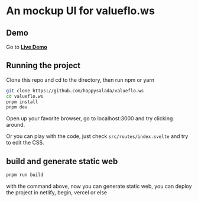 # An mockup UI for valueflo.ws

## Demo

Go to [**Live Demo**](https://organize.union.rocks)

## Running the project

Clone this repo and cd to the directory, then run npm or yarn

```bash
git clone https://github.com/happysalada/valueflo.ws
cd valueflo.ws
pnpm install
pnpm dev
```

Open up your favorite browser, go to localhost:3000 and try clicking around.

Or you can play with the code, just check `src/routes/index.svelte` and try to edit the CSS.

## build and generate static web

```bash
pnpm run build
```

with the command above, now you can generate static web, you can deploy the project in netlify, begin, vercel or else
